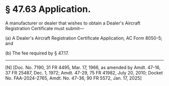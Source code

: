 # § 47.63   Application.

A manufacturer or dealer that wishes to obtain a Dealer's Aircraft Registration Certificate must submit—




(a) A Dealer's Aircraft Registration Certificate Application, AC Form 8050-5; and 


(b) The fee required by § 47.17. 



---

[N] [Doc. No. 7190, 31 FR 4495, Mar. 17, 1966, as amended by Amdt. 47-16, 37 FR 25487, Dec. 1, 1972; Amdt. 47-29, 75 FR 41982, July 20, 2010; Docket No. FAA-2024-2765, Amdt. No. 47-36, 90 FR 5572, Jan. 17, 2025]





